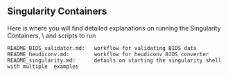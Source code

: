 ## Singularity Containers

Here is where you will find detailed explanations on running the Singularity Containers, \ and scripts to run

    README_BIDS_validator.md:   workflow for validating BIDS data
    README_heudiconv.md:        workflow for heudiconv BIDS converter
    README_singularity.md:      details on starting the singularity shell with multiple  examples
